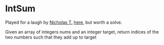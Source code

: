# IntSum

Played for a laugh by [Nicholas T.](https://www.youtube.com/c/NicholasT) [here](https://www.youtube.com/watch?v=kVgy1GSDHG8), but worth a solve.

Given an array of integers nums and an integer target, return indices of the two numbers such that they add up to target